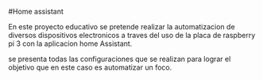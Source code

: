 #Home assistant 

En este proyecto educativo se  pretende realizar la automatizacion de diversos
dispositivos electronicos a traves del uso de la placa de raspberry pi 3
 con la aplicacion  home Assistant.

 se presenta todas las configuraciones que se realizan para lograr el objetivo 
que en este caso es automatizar un foco.  
